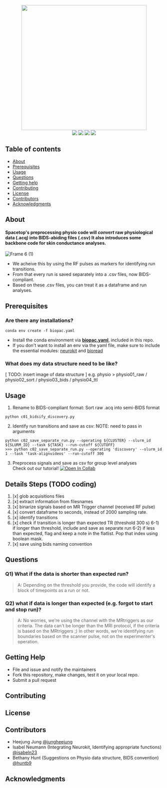 <p align="center">
   <img src="https://user-images.githubusercontent.com/18406041/195505977-bfbf8e61-32d2-4ac7-b23d-192abde3dd1f.png" width="400">
   <br>
   
   <a href="https://github.com/badges/shields/graphs/contributors" alt="Contributors">
         <img src="https://img.shields.io/badge/Code-React-informational?style=flat&logo=react&color=61DAFB" /></a>
   <a href="https://github.com/spatialtopology/preprocessing" alt="Backers on Open Collective">
         <img src="https://img.shields.io/badge/status-dev-brightgreen"/></a>
   <a href="https://github.com/spatialtopology/preprocessing">
         <img src="https://img.shields.io/badge/contributions-welcome-orange"></a>
   <a href="https://github.com/git/git-scm.com/blob/main/MIT-LICENSE.txt">
         <img src="https://img.shields.io/badge/license-MIT-blue"></a>

</p>

Table of contents
-----------------

* [About](#about)
* [Prerequisites](#prerequisites)
* [Usage](#usage)
* [Questions](#questions)
* [Getting help](#getting-help)
* [Contributing](#contributing)
* [License](#license)
* [Contributors](#Contributors)
* [Acknowledgments](#acknowledgments)

About
---------
#### Spacetop's preprocessing physio code will *convert* raw physiological data (.acq) into BIDS-abiding files (.csv) It also introduces some backbone code for skin conductance analyses.
![Frame 6 (1)](https://user-images.githubusercontent.com/18406041/195249514-ddf01d35-3785-4ea1-a101-06507f896fe3.png)
* We acheive this by using the RF pulses as markers for identifying run transitions.
* From that every run is saved separately into a .csv files, now BIDS-compliant.
* Based on these .csv files, you can treat it as a dataframe and run analyses.


Prerequisites 
------------------

### Are there any installations?

```
conda env create -f biopac.yaml
```
* Install the conda environment via [**biopac.yaml**](https://github.com/spatialtopology/preprocessing/blob/0f352b6bd5a10f15f670936324108689c5a6c95c/biopac/biopac.yaml), included in this repo.
* If you don't want to install an env via the yaml file, make sure to include the essential modules: [neurokit](https://github.com/neuropsychology/NeuroKit) and [bioread](https://github.com/uwmadison-chm/bioread)
### What does my data structure need to be like?
[ TODO: insert image of data structure ] 
e.g. physio > physio01_raw / physio02_sort / physio03_bids / physio04_ttl

Usage
----------------
1. Rename to BIDS-compliant format: Sort raw .acq into semi-BIDS format
```
python c01_bidsify_discovery.py
```
2. Identify run transitions and save as csv: NOTE: need to pass in arguments
```
python c02_save_separate_run.py --operating ${CLUSTER} --slurm_id ${SLURM_ID} --task ${TASK} --run-cutoff ${CUTOFF}
>>> python c02_save_separate_run.py --operating 'discovery' --slurm_id 1 --task 'task-alignvideos' --run-cutoff 300
```
3. Preprocess signals and save as csv for group level analyses<br>
Check out our tutorial!
[![Open In Collab](https://colab.research.google.com/assets/colab-badge.svg)](https://colab.research.google.com/github/Naereen/badges)



Details Steps (TODO coding)
------------------
1) [x] glob acquisitions files
2) [x] extract information from filesnames
3) [x] binarize signals based on MR Trigger channel (received RF pulse)
4) [x] convert dataframe to seconds, instead of 2000 sampling rate.
5) [x] identify transitions
6) [x] check if transition is longer than expected TR (threshold 300 s)
6-1) if longer than threshold, include and save as separate run
6-2) if less than expected, flag and keep a note in the flatlist. Pop that index using boolean mask.
7) [x] save using bids naming convention


Questions
------------------
### Q1) What if the data is shorter than expected run?
> A: Depending on the threshold you provide, the code will identify a block of timepoints as a run or not.

### Q2) what if data is longer than expected (e.g. forgot to start and stop run)?
> A: No worries, we're using the channel with the MRtriggers as our criteria.
The data can't be longer than the MRI protocol, if the criteria is based on the MRtriggers ;) In other words, we're identifying run boundaries based on the scanner pulse, not on the experimenter's operation.

Getting Help
------------------
* File and issue and notify the maintainers
* Fork this repository, make changes, test it on your local repo.
* Submit a pull request

Contributing
------------------

License
------------------

Contributors
------------------
<!-- ALL-CONTRIBUTORS-LIST:START - Do not remove or modify this section -->
<!-- prettier-ignore-start -->
<!-- markdownlint-disable -->

<!-- markdownlint-restore -->
<!-- prettier-ignore-end -->

<!-- ALL-CONTRIBUTORS-LIST:END -->
* Heejung Jung [@jungheejung](github.com/jungheejung)
* Isabel Neumann (Integrating Neurokit, Identifying appropriate functions) [@isabeln23](https://github.com/isabeln23)
* Bethany Hunt (Suggestions on Physio data structure, BIDS convention) [@huntb9]([github.com](https://github.com)/huntb9)

Acknowledgments
------------------

